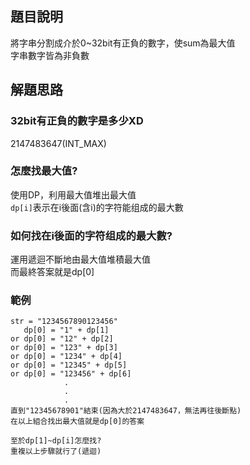 ## 題目說明  
將字串分割成介於0~32bit有正負的數字，使sum為最大值  
字串數字皆為非負數  

## 解題思路
### 32bit有正負的數字是多少XD
2147483647(INT_MAX)
### 怎麼找最大值?
使用DP，利用最大值堆出最大值    
`dp[i]`表示在i後面(含i)的字符能组成的最大數  
### 如何找在i後面的字符组成的最大數?
運用遞迴不斷地由最大值堆積最大值  
而最終答案就是dp[0]    
### 範例
```
str = "1234567890123456"
   dp[0] = "1" + dp[1]
or dp[0] = "12" + dp[2]
or dp[0] = "123" + dp[3]
or dp[0] = "1234" + dp[4]
or dp[0] = "12345" + dp[5]
or dp[0] = "123456" + dp[6]
            .
            .
            .
直到"12345678901"結束(因為大於2147483647，無法再往後斷點)
在以上組合找出最大值就是dp[0]的答案

至於dp[1]~dp[i]怎麼找?  
重複以上步驟就行了(遞迴)
```
         
            
